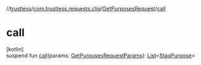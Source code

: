 //[trustless](../../../index.md)/[com.trustless.requests.cliq](../index.md)/[GetPurposesRequest](index.md)/[call](call.md)

# call

[kotlin]\
suspend fun [call](call.md)(params: [GetPurpusesRequestParams](../-get-purpuses-request-params/index.md)): [List](https://kotlinlang.org/api/latest/jvm/stdlib/kotlin.collections/-list/index.html)&lt;[StaqPurpose](../-staq-purpose/index.md)&gt;
